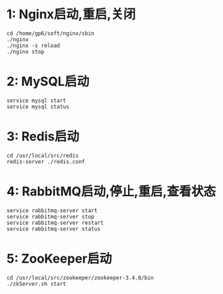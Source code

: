 # 1: Nginx启动,重启,关闭
	cd /home/gp6/soft/nginx/sbin
	./nginx
	./nginx -s reload
	./nginx stop

# 2: MySQL启动
	service mysql start
	service mysql status

# 3: Redis启动
	cd /usr/local/src/redis
	redis-server ./redis.conf 

# 4: RabbitMQ启动,停止,重启,查看状态
	service rabbitmq-server start
	service rabbitmq-server stop
	service rabbitmq-server restart
	service rabbitmq-server status

# 5: ZooKeeper启动
	cd /usr/local/src/zookeeper/zookeeper-3.4.8/bin
	./zkServer.sh start